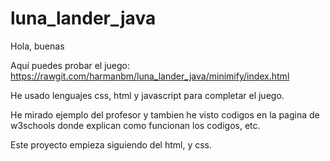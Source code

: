 # luna_lander_java
Hola, buenas 

Aquí puedes probar el juego: https://rawgit.com/harmanbm/luna_lander_java/minimify/index.html



He usado lenguajes css, html y javascript para completar el juego.

He mirado ejemplo del profesor y tambien he visto codigos en la pagina de w3schools donde explican como funcionan los codigos, etc.

Este proyecto empieza siguiendo del html, y css.
